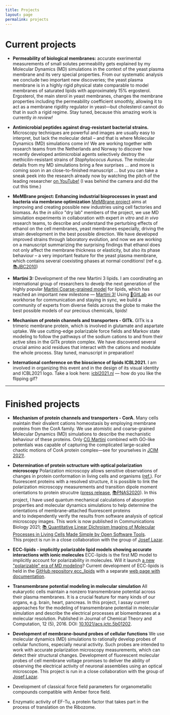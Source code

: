 ```yaml
---
title: Projects
layout: page
permalink: projects
---
```



# Current projects

- **Permeability of biological membranes:**
accurate exerimental measurements of small solutes permeability 
gets explained by my Molecular Dynamics (MD) simulations
in the context of the yeast plasma membrane and its very special properties.
From our systematic analysis 
we conclude two important new discoveries; 
the yeast plasma membrane is in a highly rigid physical state 
comparable to model membranes of saturated lipids with approximately 15% ergosterol. 
Ergosterol, the main sterol in yeast membranes, 
changes the membrane properties including the permeability coefficient smoothly, 
allowing it to act as a membrane rigidity regulator in yeast—but
cholesterol cannot do that in such a rigid regime.
Stay tuned, because this amazing work is currently
*in review!*




- **Antimicrobial peptides against drug-resistant bacterial strains.**
Microscopy techniques are powerful and images are usually easy to interpret,
but lack the molecular detail – and that is where Molecular Dynamics (MD) simulations come in!
We are working together with research teams from the Netherlands and Norway
to discover how recently developed antimicrobial agents 
selectively destroy the methicilin-resistant strains of *Staphylococus Aureus*. 
The molecular details from my MD simulations bring a few surprises ...
and more is coming soon in an close-to-finished manuscript ...
but you can take a sneak peek into the research already now 
by watching the pitch of the leading researcher 
[on YouTube!](https://youtu.be/eMDIkMzqjus)
(I was behind the camera and did the cut this time.)



- **MeMBrane project: Enhancing industrial bioprocesses in yeast and bacteria via membrane optimization**
[MeMBrane project](https://www.membrane.org.uk/) 
aims at improving and creating possible new industries using cell factories and biomass. 
As the _in silico_ "dry lab" members of the project,
we use MD simulation experiments
in collaboration with expert *in vitro* and *in vivo* research teams, 
to describe and understand 
the perturbing effects of ethanol on the cell membranes, yeast membranes especially, 
driving the strain development in the best possible direction. 
We have developed improved strains through laboratory evolution, 
and now
we are working on a manuscript summarizing the surprising findings
that ethanol does not only affect the membrane thickness or elasticity,
but also its phase behaviour – a very important feature for the yeast plasma membrane, 
which contains several coexisting phases at normal conditions!
(ref e.g. [📚JBC2010](https://www.jbc.org/content/286/7/5043.full))



- **Martini 3:**
Development of the new Martini 3 lipids. 
I am coordinating an international group of researchers to 
develp the next generation of the highly popular 
[Martini Coarse-grained model](https://scholar.google.cz/scholar?hl=en&as_sdt=0,5&qsp=3&q=martini+coarse&qst=ib) for lipids,
which has reached an important new milestone —
[Martini 3!](https://doi.org/10.1038/s41592-021-01098-3)
Using 
[🦊GitLab](https://about.gitlab.com/) as our workhorse for communication
and staying in sync,
we build a community of experts from diverse fields across the globe
to make the best possible models of our precious chemicals, lipids!


- **Mechanism of protein channels and transporters - GlTk.**
GlTk is a trimeric membrane protein, 
which is involved in glutamate and aspartate uptake. 
We use cutting-edge polarizable force fields and Markov state modeling 
to follow the pathways of the sodium cations
to and from their active sites in the GlTk protein complex.
We have discovered several crucial amino acid residues 
that interact with the cations and modulate the whole process. 
Stay tuned,
manuscript in preparation!



- **International conference on the bioscience of lipids ICBL2021.**
I am involved in organizing this event
and in the design of its visual identity and ICBL2021 logo. 
Take a look here: [icbl2021.nl](https://www.icbl2021.nl/) — 
how do you like the flipping gif?



<HR>



# Finished projects


- **Mechanism of protein channels and transporters - CorA.**
Many cells maintain their divalent cations homeostasis 
by employing membrane proteins from the CorA family. 
We use atomistic and coarse-grained Molecular Dynamics (MD) simulations
to describe the mechanistic behaviour of these proteins. 
Only [CG Martini](https://doi.org/10.1038/s41592-021-01098-3)
combined with GO-like potentials
was capable of capturing the complicated large-scaled chaotic motions
of CorA protein complex—see for yourselves
in [JCIM 2021!](https://doi.org/10.1021/acs.jcim.1c00261).
 



- **Determination of protein sctructure with optical polarization microscopy**
Polarization microscopy allows sensitive observations of changes in protein conformation in living cells and organisms ([ref.](http://dx.doi.org/10.1021/jp4067026)). 
For fluorescent proteins with a resolved structure, 
it is possible to link the polarization microscopy measurements and 
transition dipole moment orientations to protein strucutre 
([press release](https://www.osa-opn.org/home/newsroom/2020/december/exploring_the_directionality_of_fluorescent_protei/), 
[📚PNAS2020](http://www.pnas.org/cgi/doi/10.1073/pnas.2017379117)). 
In this project,
I have used 
quantum mechanical calculations of absorption properties and 
molecular dynamics simulations
to help determine the orientations of membrane-attached fluorescent proteins  
and to independently verify the results 
from software analysis of optical microscopy images. 
This work is now published in Communications Biology 2021; 
[📚 Quantitative Linear Dichroism Imaging of Molecular Processes in Living Cells Made Simple by Open Software Tools](https://doi.org/10.1038/s42003-021-01694-1).  
This project is run in a close collaboration with the group of [Josef Lazar](https://lazar.group.uochb.cz/en). 


- **ECC-lipids - implicitly polarizable lipid models showing accurate interactions with ionic molecules**
ECC-lipids is the first MD model to implicitly account for polarizability in molecules. 
Will it launch [a new "polarizable" era of MD modeling](https://www.frontiersin.org/articles/10.3389/fmolb.2019.00143/full)?
Current development of ECC-lipids is held in the [GitHub repository ecc_lipids](https://github.com/jmelcr/ecc_lipids)
with a separate [web page with documentation](https://jmelcr.github.io/ecc_lipids/).



- **Transmembrane potential modeling in molecular simulation**
All eukaryotic cells maintain a nonzero transmembrane potential across their plasma membranes. It is a crucial feature for many kinds of our organs, e.g. brain, heart, pancreas.
In this project, 
I assay current approaches for the modeling of transmembrane potential in molecular simulation 
and describe the electrical processes at biomembranes at a molecular resolution.
Published in Journal of Chemical Theory and Computation, 12 (5), 2016. DOI: [10.1021/acs.jctc.5b01202](https://pubs.acs.org/doi/abs/10.1021/acs.jctc.5b01202).


- **Development of membrane-bound probes of cellular functions**
We use molecular dynamics (MD) simulations to rationally develop probes of cellular functions, 
especially neural activity. Such probes are intended to work with accurate polarization microscopy measurements, 
which can detect their structural changes.
Development of fluorescent molecular probes of cell membrane voltage promises to deliver the ability
of observing the electrical activity of neuronal assemblies using an optical microscope. 
This project is run in a close collaboration with the group of [Josef Lazar](https://www.uochb.cz/web/structure/1408.html?lang=en). 

-  Development of classical force field parameters for organometallic compounds compatible with Amber force field.

-  Enzymatic activity of EF-Tu, a protein factor that takes part in the process of translation on the Ribozome.

